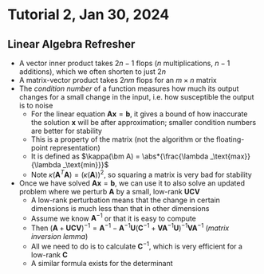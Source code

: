 # Tutorial 2, Jan 30, 2024

## Linear Algebra Refresher

* A vector inner product takes $2n - 1$ flops ($n$ multiplications, $n - 1$ additions), which we often shorten to just $2n$
* A matrix-vector product takes $2nm$ flops for an $m \times n$ matrix
* The *condition number* of a function measures how much its output changes for a small change in the input, i.e. how susceptible the output is to noise
	* For the linear equation $\bm A\bm x = \bm b$, it gives a bound of how inaccurate the solution $\bm x$ will be after approximation; smaller condition numbers are better for stability
	* This is a property of the matrix (not the algorithm or the floating-point representation)
	* It is defined as $\kappa(\bm A) = \abs*{\frac{\lambda _\text{max}}{\lambda _\text{min}}}$
	* Note $\kappa(\bm A^T\bm A) = (\kappa(\bm A))^2$, so squaring a matrix is very bad for stability
* Once we have solved $\bm A \bm x = \bm b$, we can use it to also solve an updated problem where we perturb $\bm A$ by a small, low-rank $\bm U\bm C\bm V$
	* A low-rank perturbation means that the change in certain dimensions is much less than that in other dimensions
	* Assume we know $\bm A^{-1}$ or that it is easy to compute
	* Then $(\bm A + \bm U\bm C\bm V)^{-1} = \bm A^{-1} - \bm A^{-1}\bm U(\bm C^{-1} + \bm V\bm A^{-1}\bm U)^{-1}\bm V\bm A^{-1}$ (*matrix inversion lemma*)
	* All we need to do is to calculate $\bm C^{-1}$, which is very efficient for a low-rank $\bm C$
	* A similar formula exists for the determinant

